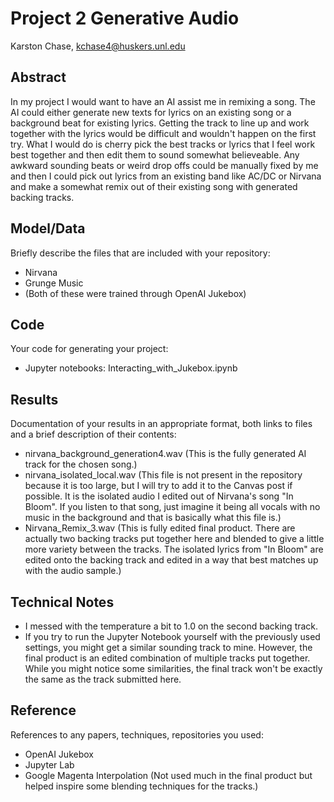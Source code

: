# Project 2 Generative Audio

Karston Chase, kchase4@huskers.unl.edu

## Abstract

In my project I would want to have an AI assist me in remixing a song. The AI could either generate new texts for lyrics on an existing song or a background beat for existing lyrics. Getting the track to line up and work together with the lyrics would be difficult and wouldn't happen on the first try. What I would do is cherry pick the best tracks or lyrics that I feel work best together and then edit them to sound somewhat believeable. Any awkward sounding beats or weird drop offs could be manually fixed by me and then I could pick out lyrics from an existing band like AC/DC or Nirvana and make a somewhat remix out of their existing song with generated backing tracks.

## Model/Data

Briefly describe the files that are included with your repository:
- Nirvana
- Grunge Music
- (Both of these were trained through OpenAI Jukebox)

## Code

Your code for generating your project:
- Jupyter notebooks: Interacting_with_Jukebox.ipynb

## Results

Documentation of your results in an appropriate format, both links to files and a brief description of their contents:
- nirvana_background_generation4.wav (This is the fully generated AI track for the chosen song.)
- nirvana_isolated_local.wav (This file is not present in the repository because it is too large, but I will try to add it to the Canvas post if possible. It is the isolated audio I edited out of Nirvana's song "In Bloom". If you listen to that song, just imagine it being all vocals with no music in the background and that is basically what this file is.)
- Nirvana_Remix_3.wav (This is fully edited final product. There are actually two backing tracks put together here and blended to give a little more variety between the tracks. The isolated lyrics from "In Bloom" are edited onto the backing track and edited in a way that best matches up with the audio sample.)

## Technical Notes

- I messed with the temperature a bit to 1.0 on the second backing track.
- If you try to run the Jupyter Notebook yourself with the previously used settings, you might get a similar sounding track to mine. However, the final product is an edited combination of multiple tracks put together. While you might notice some similarities, the final track won't be exactly the same as the track submitted here.

## Reference

References to any papers, techniques, repositories you used:
- OpenAI Jukebox
- Jupyter Lab
- Google Magenta Interpolation (Not used much in the final product but helped inspire some blending techniques for the tracks.)
